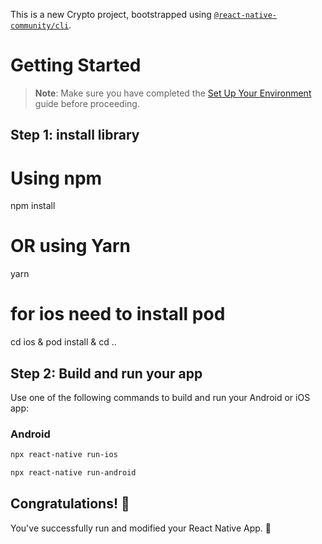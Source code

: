 This is a new Crypto project, bootstrapped using [`@react-native-community/cli`](https://github.com/react-native-community/cli).

# Getting Started

> **Note**: Make sure you have completed the [Set Up Your Environment](https://reactnative.dev/docs/set-up-your-environment) guide before proceeding.

## Step 1: install library

# Using npm

npm install

# OR using Yarn
yarn

# for ios need to install pod
cd ios & pod install & cd ..


## Step 2: Build and run your app

Use one of the following commands to build and run your Android or iOS app:

### Android

```sh
npx react-native run-ios

npx react-native run-android

```

## Congratulations! :tada:

You've successfully run and modified your React Native App. :partying_face:
